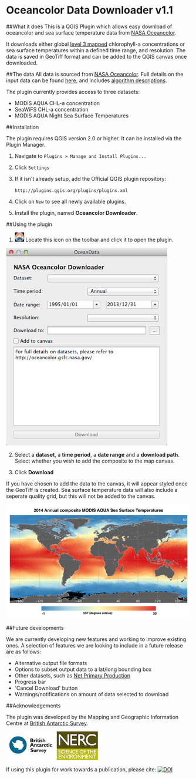 Oceancolor Data Downloader v1.1
=======================================

##What it does
This is a QGIS Plugin which allows easy download of oceancolor and sea surface temperature data from [NASA Oceancolor](http://oceancolor.gsfc.nasa.gov/). 

It downloads either global [level 3 mapped](http://oceancolor.gsfc.nasa.gov/cms/products) chlorophyll-a concentrations or sea surface temperatures within a defined time range, and resolution. The data is saved in GeoTiff format and can be added to the QGIS canvas once downloaded.  


##The data
All data is sourced from [NASA Oceancolor](http://oceancolor.gsfc.nasa.gov/). Full details on the input data can be found [here](http://oceancolor.gsfc.nasa.gov/), and includes [algorithm descriptions](http://oceancolor.gsfc.nasa.gov/cms/atbd). 

The plugin currently provides access to three datasets:

* MODIS AQUA CHL-a concentration
* SeaWiFS CHL-a concentration
* MODIS AQUA Night Sea Surface Temperatures


##Installation

The plugin requires QGIS version 2.0 or higher. It can be installed via the Plugin Manager. 

1. Navigate to `Plugins > Manage and Install Plugins...`

2. Click `Settings`

3. If it isn't already setup, add the Official QGIS plugin repository:

    `http://plugins.qgis.org/plugins/plugins.xml`

4. Click on `New` to see all newly available plugins. 

5. Install the plugin, named **Oceancolor Downloader**.

##Using the plugin
1. ![Toolbar button](images/icon-button.png)  Locate this icon on the toolbar and click it to open the plugin.

 

![Plugin interface](images/interface.png)

2. Select a **dataset**, a **time period**, a **date range** and a **download path**. Select whether you wish to add the composite to the map canvas. 

3. Click **Download**

If you have chosen to add the data to the canvas, it will appear styled once the GeoTiff is created. Sea surface temperature data will also include a seperate quality grid, but this will not be added to the canvas. 


![SST](images/sst-map.png) 


##Future developments

We are currently developing new features and working to improve existing ones. A selection of features we are looking to include in a future release are as follows:

* Alternative output file formats
* Options to subset output data to a lat/long bounding box
* Other datasets, such as [Net Primary Production](http://www.science.oregonstate.edu/ocean.productivity/)
* Progress bar
* 'Cancel Download' button
* Warnings/notifications on amount of data selected to download


##Acknowledgements

The plugin was developed by the Mapping and Geographic Information Centre at [British Antarctic Survey](http://www.antarctica.ac.uk/). 


![BAS logo](images/bas-logo.jpeg)
![NERC logo](images/nerc-logo.jpg)

If using this plugin for work towards a publication, please cite: [![DOI](https://zenodo.org/badge/9975/antarctica/oceancolor_downloader.svg)](http://dx.doi.org/10.5281/zenodo.15018)
